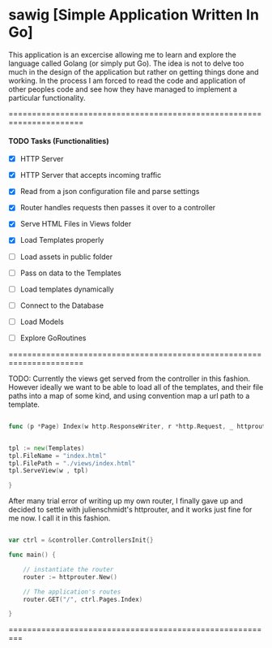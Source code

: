 # sawig [Simple Application Written In Go]


This application is an excercise allowing me to learn and explore the language called Golang (or simply put Go). The idea is not to delve too much in the design of the application but rather on getting things done and working. In the process I am forced to read the code and application of other peoples code and see how they have managed to implement a particular functionality.



======================================================================


#### TODO Tasks (Functionalities)


- [x] HTTP Server
- [x] HTTP Server that accepts incoming traffic
- [x] Read from a json configuration file and parse settings
- [x] Router handles requests then passes it over to a controller
- [x] Serve HTML Files in Views folder
- [x] Load Templates properly
- [ ] Load assets in public folder
- [ ] Pass on data to the Templates
- [ ] Load templates dynamically
- [ ] Connect to the Database
- [ ] Load Models
- [ ] Explore GoRoutines



======================================================================

TODO: Currently the views get served from the controller in this fashion. However
ideally we want to be able to load all of the templates, and their file paths
into a map of some kind, and using convention map a url path to a template.

``` go

func (p *Page) Index(w http.ResponseWriter, r *http.Request, _ httprouter.Params) {


tpl := new(Templates)
tpl.FileName = "index.html"
tpl.FilePath = "./views/index.html"
tpl.ServeView(w , tpl)

}

```

After many trial error of writing up my own router, I finally gave up and decided
to settle with julienschmidt's httprouter, and it works just fine for me now.
I call it in this fashion.


``` go

var ctrl = &controller.ControllersInit{}

func main() {

    // instantiate the router
    router := httprouter.New()

    // The application's routes
    router.GET("/", ctrl.Pages.Index)

}

```


=========================================================
